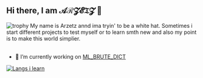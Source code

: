 
## Hi there, I am 𝒜ℛ𝓩𝓔𝔗𝓩 👋
![trophy](https://github-profile-trophy.vercel.app/?username=arzetz&theme=onestar&title=-Issues,-Followers,-Reviews)
My name is Arzetz annd ima tryin' to be a white hat. Sometimes i start different projects to test myself or to learn smth new and also my point is to make this world simplier. <br><br>
- 🔭 I’m currently working on [ML_BRUTE_DICT](https://github.com/arzetz/VKSimpleParser/)


[![Langs i learn](https://github-readme-stats.vercel.app/api/top-langs/?username=arzetz&layout=compact&theme=onedark)](https://github.com/anuraghazra/github-readme-stats)

<!--
**arzetz/arzetz** is a ✨ _special_ ✨ repository because its `README.md` (this file) appears on your GitHub profile.

Here are some ideas to get you started:

- 🔭 I’m currently working on ...
- 🌱 I’m currently learning ...
- 👯 I’m looking to collaborate on ...
- 🤔 I’m looking for help with ...
- 💬 Ask me about ...
- 📫 How to reach me: ...
- ⚡ Fun fact: ...
-->

